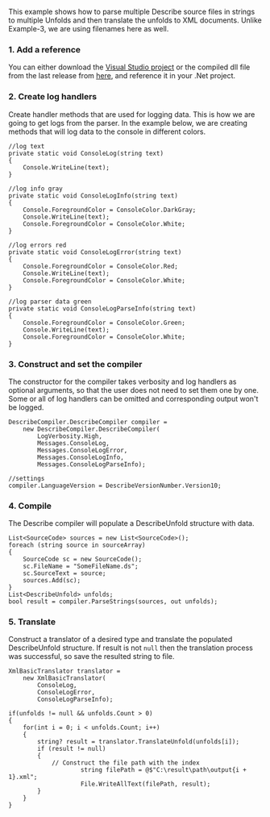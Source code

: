 This example shows how to parse multiple Describe source files in strings to multiple Unfolds and then translate the unfolds to XML documents. Unlike Example-3, we are using filenames here as well.

### 1. Add a reference
You can either download the [Visual Studio project](https://github.com/viktorchernev/DescribeCompiler/tree/master/DescribeTranspiler) or the compiled dll file from the last release from [here](https://github.com/viktorchernev/DescribeCompiler/releases/), and reference it in your .Net project.

### 2. Create log handlers
Create handler methods that are used for logging data. This is how we are going to get logs from the parser. In the example below, we are creating methods that will log data to the console in different colors.

```
//log text
private static void ConsoleLog(string text)
{
    Console.WriteLine(text);
}

//log info gray
private static void ConsoleLogInfo(string text)
{
    Console.ForegroundColor = ConsoleColor.DarkGray;
    Console.WriteLine(text);
    Console.ForegroundColor = ConsoleColor.White;
}

//log errors red
private static void ConsoleLogError(string text)
{
    Console.ForegroundColor = ConsoleColor.Red;
    Console.WriteLine(text);
    Console.ForegroundColor = ConsoleColor.White;
}

//log parser data green
private static void ConsoleLogParseInfo(string text)
{
    Console.ForegroundColor = ConsoleColor.Green;
    Console.WriteLine(text);
    Console.ForegroundColor = ConsoleColor.White;
}
```

### 3. Construct and set the compiler 
The constructor for the compiler takes verbosity and log handlers as optional arguments, so that the user does not need to set them one by one. Some or all of log handlers can be omitted and corresponding output won't be logged.

```
DescribeCompiler.DescribeCompiler compiler =
	new DescribeCompiler.DescribeCompiler(
		LogVerbosity.High,
		Messages.ConsoleLog,
		Messages.ConsoleLogError,
		Messages.ConsoleLogInfo,
		Messages.ConsoleLogParseInfo);

//settings
compiler.LanguageVersion = DescribeVersionNumber.Version10;
```

### 4. Compile
The Describe compiler will populate a DescribeUnfold structure with data.

```
List<SourceCode> sources = new List<SourceCode>(); 
foreach (string source in sourceArray)
{
	SourceCode sc = new SourceCode();
	sc.FileName = "SomeFileName.ds";
	sc.SourceText = source;
	sources.Add(sc);
}
List<DescribeUnfold> unfolds;
bool result = compiler.ParseStrings(sources, out unfolds);
```

### 5. Translate
Construct a translator of a desired type and translate the populated DescribeUnfold structure.
If result is not ```null``` then the translation process was successful, so save the resulted string to file.

```
XmlBasicTranslator translator = 
	new XmlBasicTranslator(
		ConsoleLog,
		ConsoleLogError,
		ConsoleLogParseInfo);

if(unfolds != null && unfolds.Count > 0)
{
	for(int i = 0; i < unfolds.Count; i++)
	{
		string? result = translator.TranslateUnfold(unfolds[i]);
		if (result != null)
		{
			// Construct the file path with the index
            		string filePath = @$"C:\result\path\output{i + 1}.xml";
            		File.WriteAllText(filePath, result);
		}
	}
}
```